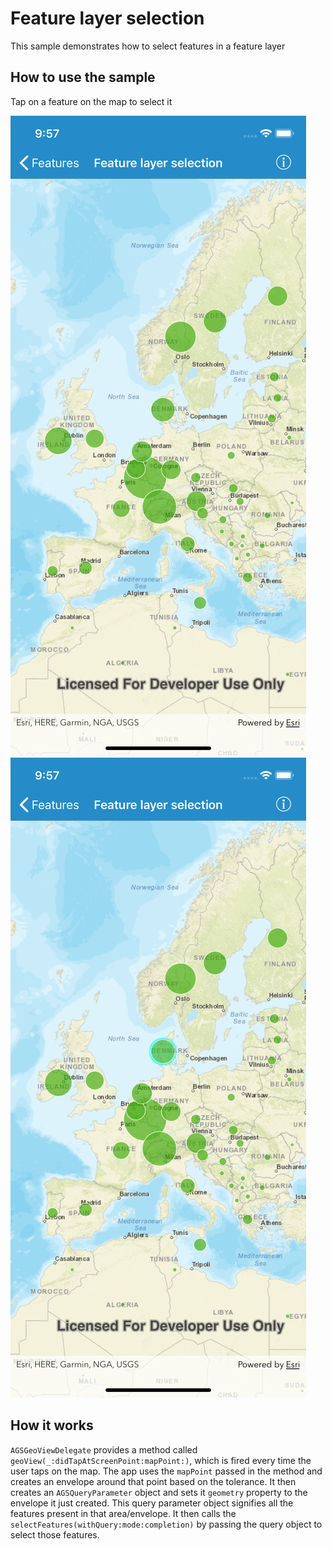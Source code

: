 # Feature layer selection

This sample demonstrates how to select features in a feature layer

## How to use the sample

Tap on a feature on the map to select it

![](image1.png) ![](image2.png)

## How it works

`AGSGeoViewDelegate` provides a method called
`geoView(_:didTapAtScreenPoint:mapPoint:)`, which is fired every time
the user taps on the map. The app uses the `mapPoint` passed in the
method and creates an envelope around that point based on the tolerance.
It then creates an `AGSQueryParameter` object and sets it `geometry`
property to the envelope it just created. This query parameter object
signifies all the features present in that area/envelope. It then calls
the `selectFeatures(withQuery:mode:completion)` by passing the query
object to select those features.
